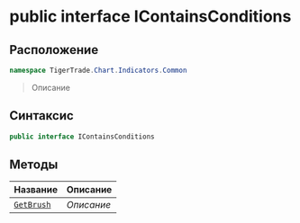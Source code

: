 
# public interface IContainsConditions
## Расположение
```csharp
namespace TigerTrade.Chart.Indicators.Common
```



> Описание

## Синтаксис
```csharp
public interface IContainsConditions
```


## Методы
| Название | Описание |
| --- | --- |
| [`GetBrush`](./IContainsConditions.cs/Методы/GetBrush.md) | *Описание* |



